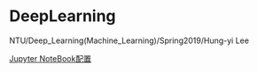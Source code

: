 # DeepLearning
NTU/Deep_Learning(Machine_Learning)/Spring2019/Hung-yi Lee  

[Jupyter NoteBook配置](http://baijiahao.baidu.com/s?id=1601883438842526311&wfr=spider&for=pc)  
